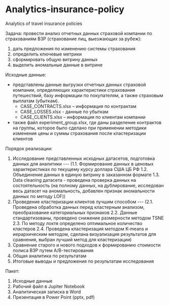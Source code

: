 # Analytics-insurance-policy
Analytics of travel insurance policies

Задача:
провести анализ отчетных данных страховой компании по страхованиям ВЗР (страхование лиц, выезжающих за рубеж):
1. дать предложения по изменению системы страхования
2. определить ключевые метрики
3. сформировать общую витрину данных 
4. выделить аномальные данные в витрине

Исходные данные:
- представлены данные выгрузки отчетных данных страховой компании, определяющих характеристики страхования путешествий, базу информации по покупателям, а также страховым выплатам (убыткам).
    - CASE_CONTRACTS.xlsx – информация по контрактам
    - CASE_LOSSES.xlsx  - данные по убыткам
    - CASE_CLIENTS.xlsx – информация по клиентам компании
- также файл experiment_group.xlsx, где даны разделение контрактов на группы, которое было сделано при применении методики изменения цены и суммы страхования после кластеризации клиентов

Порядок реализации:
1. Исследование представленных исходных датасетов, подготовка данных для аналитики ---
       (1.1. Формирование данных в  ценовых характеристиках по текущему курсу доллара США ЦБ РФ
       1.2. Объединение данных в единую витрину в заказанном формате
       1.3. Data cleaning  датасета  - проведена проверка данных на состоятельность (на полному данных, на дублирование, исследован весь датасет на аномальность, добавлен признак аномальности данных по методу LOF))
2. Проведение кластеризации клиентов лучшим способом  ---
       (2.1. Проведена обработка данных перед кластерным анализом, преобразование категориальных признаков
       2.2. Данные стандартизованы, проведено снижение размерности методом TSNE
       2.3. По методу локтя определено оптимальное количество кластеров
       2.4. Проведена кластеризация методом K-means и иерархическим методом, сделана визуализация результатов для сравнения, выбран лучший метод для кластеризации)
3. Сравнение старого и нового подходов к формированию стоимости полиса ВЗР путем А/В-тестирования
4. Общая аналитика по результатам
5. Итоговые выводы и предложения по результатам исследования

Пакет:
1. Исходные данные
2. Рабочий файл в Jupiter Notebook
3. Аналитическая записка в Word
4. Презентация в Power Point (pptx, pdf)
